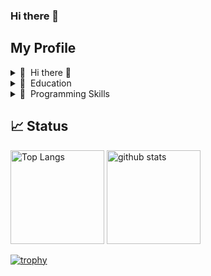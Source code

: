 ### Hi there 👋

<!--
**Mont9165/Mont9165** is a ✨ _special_ ✨ repository because its `README.md` (this file) appears on your GitHub profile.

Here are some ideas to get you started:

- 🌱 I’m currently learning ...
- 👯 I’m looking to collaborate on ...
- 🤔 I’m looking for help with ...
- 💬 Ask me about ...
- 📫 How to reach me: ...
- 😄 Pronouns: ...
- ⚡ Fun fact: ...
-->

## My Profile
<details>
  <summary>🤪 &nbsp;Hi there 👋</summary>
  <br>
- 😄 I’m researching "The empirical investigation into the impact of test-code refactoring". <br>
- 😍 I am interested in Software Engineering/Analysis. <br>
</details>

<details>
  <summary>🏫 &nbsp;Education </summary>
  <br>
- 2017-2022: National Institute of Technology, Nara College (NIT, Nara College), Department of Information Engineering, Associate Degree <br>
- 2022-2024: National Institute of Technology, Nara College (NIT, Nara College) Faculty of Advanced Engineering, Department of Systems Creation Engineering, Information Systems Course, Bachelor's Degree <br>
- 2024-Present: Nara Institute of Science and Technology (NAIST), Graduate School of Science　and Technology, Information Science Area <br>
</details>

<details>
  <summary>🔨 &nbsp;Programming Skills</summary>
  <br>
  

| Level | Languages |
| ------- | ------- |
| Frequently used | [![My Skills](https://skillicons.dev/icons?i=py,java)](https://skillicons.dev) |
| Occasionally used | [![My Skills](https://skillicons.dev/icons?i=js,html,css,cpp,docker,github)](https://skillicons.dev) |
| Rarely used | [![My Skills](https://skillicons.dev/icons?i=c,cs)](https://skillicons.dev) |
| Future learning | [![My Skills](https://skillicons.dev/icons?i=dart,flutter,go)](https://skillicons.dev) |

![Go](https://img.shields.io/badge/go-%2300ADD8.svg?style=for-the-badge&logo=go&logoColor=white) 
 ![Swift](https://img.shields.io/badge/swift-F54A2A?style=for-the-badge&logo=swift&logoColor=white) 
</details>

## 📈 Status
<p align="left"> 
  <img alt="Top Langs" height="150px" src="https://github-readme-stats.vercel.app/api/top-langs/?username=Mont9165&layout=compact&show_icons=true&theme=onedark" />
  <img alt="github stats" height="150px" src="https://github-readme-stats.vercel.app/api?username=Mont9165&theme=onedark&show_icons=ture" />
</p>

[![trophy](https://github-profile-trophy.vercel.app/?username=Mont9165&theme=onedark&column=7)](https://github.com/ryo-ma/github-profile-trophy)
